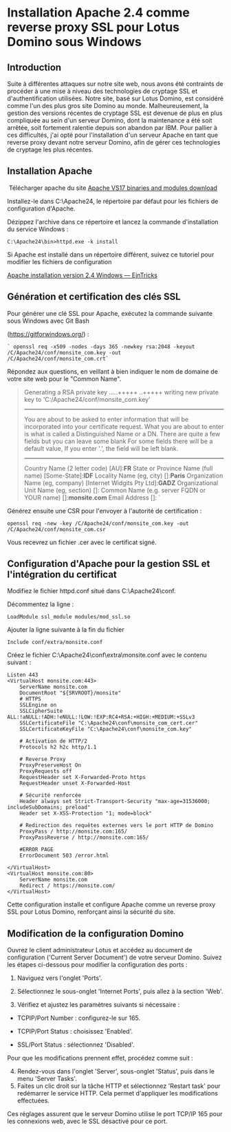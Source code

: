 # Installation Apache 2.4 comme reverse proxy SSL pour Lotus Domino sous Windows

## Introduction

Suite à différentes attaques sur notre site web, nous avons été contraints de procéder à une mise à niveau des technologies de cryptage SSL et d'authentification utilisées. Notre site, basé sur Lotus Domino, est considéré comme l'un des plus gros site Domino au monde. Malheureusement, la gestion des versions récentes de cryptage SSL est devenue de plus en plus compliquée au sein d'un serveur Domino, dont la maintenance a été soit arrêtée, soit fortement ralentie depuis son abandon par IBM. Pour pallier à ces difficultés, j'ai opté pour l'installation d'un serveur Apache en tant que reverse proxy devant notre serveur Domino, afin de gérer ces technologies de cryptage les plus récentes.

## Installation Apache

 Télécharger apache du site [Apache VS17 binaries and modules download](https://www.apachelounge.com/download/)

Installez-le dans C:\Apache24, le répertoire par défaut pour les fichiers de configuration d'Apache.

Dézippez l'archive dans ce répertoire et lancez la commande d'installation du service Windows :

```
C:\Apache24\bin>httpd.exe -k install
```

Si Apache est installé dans un répertoire différent, suivez ce tutoriel pour modifier les fichiers de configuration

[Apache installation version 2.4 Windows — EjnTricks](http://www.jouvinio.net/wiki/index.php/Apache_installation_version_2.4_Windows)

## Génération et certification des clés SSL

Pour générer une clé SSL pour Apache, exécutez la commande suivante sous Windows avec Git Bash

(https://gitforwindows.org/) :

```
` openssl req -x509 -nodes -days 365 -newkey rsa:2048 -keyout /C/Apache24/conf/monsite_com.key -out /C/Apache24/conf/monsite_com.crt`
```

Répondez aux questions, en veillant à bien indiquer le nom de domaine de votre site web pour le "Common Name".



> Generating a RSA private key
> .....+++++
> ..+++++
> writing new private key to 'C:/Apache24/conf/monsite_com.key'
> 
> -----
> 
> You are about to be asked to enter information that will be incorporated
> into your certificate request.
> What you are about to enter is what is called a Distinguished Name or a DN.
> There are quite a few fields but you can leave some blank
> For some fields there will be a default value,
> If you enter '.', the field will be left blank.
> 
> -----
> 
> Country Name (2 letter code) [AU]:**FR**
> State or Province Name (full name) [Some-State]:**IDF**
> Locality Name (eg, city) []:**Paris**
> Organization Name (eg, company) [Internet Widgits Pty Ltd]:**GADZ**
> Organizational Unit Name (eg, section) []:
> Common Name (e.g. server FQDN or YOUR name) []:**monsite.com**
> Email Address []:
> `

Générez ensuite une CSR pour l'envoyer à l'autorité de certification :

```
openssl req -new -key /C/Apache24/conf/monsite_com.key -out /C/Apache24/conf/monsite_com.csr
```

Vous recevrez un fichier .cer avec le certificat signé.

## Configuration d'Apache pour la gestion SSL et l'intégration du certificat

Modifiez le fichier httpd.conf situé dans C:\Apache24\conf.

Décommentez la ligne :

`LoadModule ssl_module modules/mod_ssl.so`

Ajouter la ligne suivante à la fin du fichier

`Include conf/extra/monsite.conf`

Créez le fichier C:\Apache24\conf\extra\monsite.conf avec le contenu suivant : 

```
Listen 443
<VirtualHost monsite.com:443>
    ServerName monsite.com
    DocumentRoot "${SRVROOT}/monsite"
    # HTTPS
    SSLEngine on
    SSLCipherSuite ALL:!aNULL:!ADH:!eNULL:!LOW:!EXP:RC4+RSA:+HIGH:+MEDIUM:+SSLv3
    SSLCertificateFile "C:\Apache24\conf\monsite_com_cert.cer"
    SSLCertificateKeyFile "C:\Apache24\conf\monsite_com.key"

    # Activation de HTTP/2
    Protocols h2 h2c http/1.1

    # Reverse Proxy
    ProxyPreserveHost On
    ProxyRequests off
    RequestHeader set X-Forwarded-Proto https
    RequestHeader unset X-Forwarded-Host

    # Sécurité renforcée
    Header always set Strict-Transport-Security "max-age=31536000; includeSubDomains; preload"
    Header set X-XSS-Protection "1; mode=block"

    # Redirection des requêtes externes vers le port HTTP de Domino
    ProxyPass / http://monsite.com:165/
    ProxyPassReverse / http://monsite.com:165/

    #ERROR PAGE
    ErrorDocument 503 /error.html

</VirtualHost>
<VirtualHost monsite.com:80>
    ServerName monsite.com
    Redirect / https://monsite.com/
</VirtualHost>
```

Cette configuration installe et configure Apache comme un reverse proxy SSL pour Lotus Domino, renforçant ainsi la sécurité du site.

## Modification de la configuration Domino

Ouvrez le client administrateur Lotus et accédez au document de configuration ('Current Server Document') de votre serveur Domino. Suivez les étapes ci-dessous pour modifier la configuration des ports :

1. Naviguez vers l'onglet 'Ports'.

2. Sélectionnez le sous-onglet 'Internet Ports', puis allez à la section 'Web'.

3. Vérifiez et ajustez les paramètres suivants si nécessaire :
- TCPIP/Port Number : configurez-le sur 165.

- TCPIP/Port Status : choisissez 'Enabled'.

- SSL/Port Status : sélectionnez 'Disabled'.

Pour que les modifications prennent effet, procédez comme suit :

4. Rendez-vous dans l'onglet 'Server', sous-onglet 'Status', puis dans le menu 'Server Tasks'.
5. Faites un clic droit sur la tâche HTTP et sélectionnez 'Restart task' pour redémarrer le service HTTP. Cela permet d'appliquer les modifications effectuées.

Ces réglages assurent que le serveur Domino utilise le port TCP/IP 165 pour les connexions web, avec le SSL désactivé pour ce port.